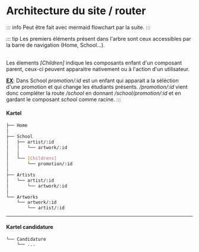 # Architecture du site / router

::: info
Peut être fait avec mermaid flowchart par la suite.
:::

::: tip
Les premiers éléments présent dans l'arbre sont ceux accessibles par la barre de navigation (Home, School...).
<br/>
<br/>

Les élements _[Children]_ indique les composants enfant d'un composant parent, ceux-ci peuvent apparaitre nativement ou à l'action d'un utilisateur.
<br/>

**<ins>EX</ins>**: Dans School _promotion/:id_ est un enfant qui apparait a la séléction d'une promotion et qui change les étudiants présents. _/promotion/:id_ vient donc compléter la route _/school_ en donnant _/school/promotion/:id_ et en gardant le composant _school_ comme racine.
:::

#### Kartel

```sh
├── Home
│
├── School
│   ├── artist/:id
│   │   └── artwork/:id
│   │
│   └── [Childrens]
│       └── promotion/:id
│
├── Artists
│   └── artist/:id
│       └── artwork/:id
│
└── Artworks
    └── artwork/:id
        └── artist/:id
```

---

#### Kartel candidature

```
└── Candidature
    └── ...
```
